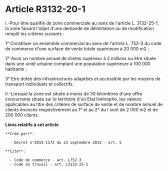 # Article R3132-20-1

I.-Pour être qualifié de zone commerciale au sens de l'article L. 3132-25-1, la zone faisant l'objet d'une demande de
délimitation ou de modification remplit les critères suivants : 

1° Constituer un ensemble commercial au sens de l'article L. 752-3 du code de commerce d'une surface de vente totale
supérieure à 20 000 m2 ; 

2° Avoir un nombre annuel de clients supérieur à 2 millions ou être située dans une unité urbaine comptant une population
supérieure à 100 000 habitants ; 

3° Etre dotée des infrastructures adaptées et accessible par les moyens de transport individuels et collectifs. 

II.-Lorsque la zone est située à moins de 30 kilomètres d'une offre concurrente située sur le territoire d'un Etat
limitrophe, les valeurs applicables au titre des critères de surface de vente et de nombre annuel de clients énoncés
respectivement au 1° et au 2° du I sont de 2 000 m2 et de 200 000 clients.

**Liens relatifs à cet article**

	**Créé par**:

	  - Décret n°2015-1173 du 23 septembre 2015 - art. 5

	**Cite**:

	  - Code de commerce - art. L752-3
	  - Code du travail - art. L3132-25-1
